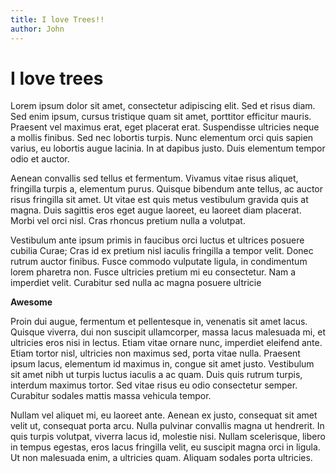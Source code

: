 ```yaml
---
title: I love Trees!!
author: John
---
```


# I love trees

Lorem ipsum dolor sit amet, consectetur adipiscing elit. Sed et risus diam. Sed enim ipsum, cursus tristique quam sit amet, porttitor efficitur mauris. Praesent vel maximus erat, eget placerat erat. Suspendisse ultricies neque a mollis finibus. Sed nec lobortis turpis. Nunc elementum orci quis sapien varius, eu lobortis augue lacinia. In at dapibus justo. Duis elementum tempor odio et auctor.

Aenean convallis sed tellus et fermentum. Vivamus vitae risus aliquet, fringilla turpis a, elementum purus. Quisque bibendum ante tellus, ac auctor risus fringilla sit amet. Ut vitae est quis metus vestibulum gravida quis at magna. Duis sagittis eros eget augue laoreet, eu laoreet diam placerat. Morbi vel orci nisl. Cras rhoncus pretium nulla a volutpat.

Vestibulum ante ipsum primis in faucibus orci luctus et ultrices posuere cubilia Curae; Cras id ex pretium nisl iaculis fringilla a tempor velit. Donec rutrum auctor finibus. Fusce commodo vulputate ligula, in condimentum lorem pharetra non. Fusce ultricies pretium mi eu consectetur. Nam a imperdiet velit. Curabitur sed nulla ac magna posuere ultricie

<span class="awesome">**Awesome**</span>

Proin dui augue, fermentum et pellentesque in, venenatis sit amet lacus. Quisque viverra, dui non suscipit ullamcorper, massa lacus malesuada mi, et ultricies eros nisi in lectus. Etiam vitae ornare nunc, imperdiet eleifend ante. Etiam tortor nisl, ultricies non maximus sed, porta vitae nulla. Praesent ipsum lacus, elementum id maximus in, congue sit amet justo. Vestibulum sit amet nibh ut turpis luctus iaculis a ac quam. Duis quis rutrum turpis, interdum maximus tortor. Sed vitae risus eu odio consectetur semper. Curabitur sodales mattis massa vehicula tempor.

Nullam vel aliquet mi, eu laoreet ante. Aenean ex justo, consequat sit amet velit ut, consequat porta arcu. Nulla pulvinar convallis magna ut hendrerit. In quis turpis volutpat, viverra lacus id, molestie nisi. Nullam scelerisque, libero in tempus egestas, eros lacus fringilla velit, eu suscipit magna orci in ligula. Ut non malesuada enim, a ultricies quam. Aliquam sodales porta ultricies.